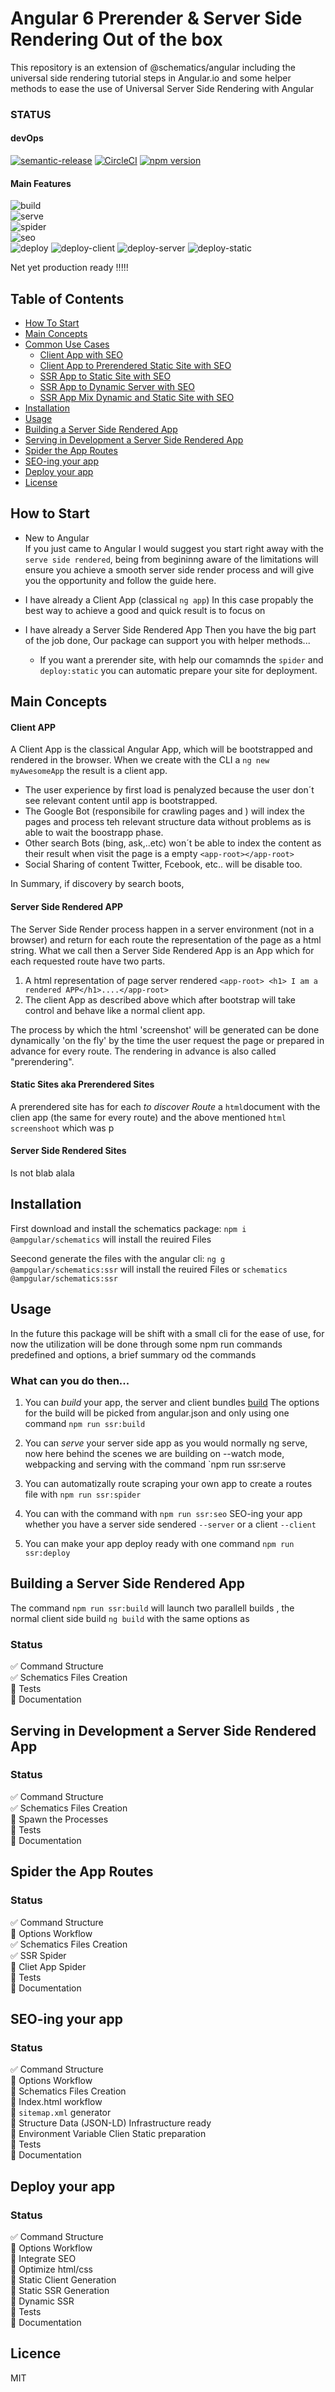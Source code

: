 # Angular 6 Prerender & Server Side Rendering Out of the box

This repository is an extension of @schematics/angular including the universal side rendering tutorial steps in Angular.io and some helper methods to ease the use of Universal Server Side Rendering with Angular

### STATUS

#### devOps
[![semantic-release](https://img.shields.io/badge/%20%20%F0%9F%93%A6%F0%9F%9A%80-semantic--release-e10079.svg)](https://github.com/semantic-release/semantic-release)
[![CircleCI](https://circleci.com/gh/ampgular/schematics/tree/master.svg?style=svg)](https://circleci.com/gh/ampgular/schematics/tree/master)
[![npm version](https://badge.fury.io/js/%40ampgular%2Fschematics.svg)](https://badge.fury.io/js/%40ampgular%2Fschematics)

#### Main Features
![build](https://img.shields.io/badge/build-%201%2F1%20-brightgreen.svg)  
![serve](https://img.shields.io/badge/serve-%200%2F1%20-red.svg)   
![spider](https://img.shields.io/badge/spider-%203%2F6%20-yellowgreen.svg)  
![seo](https://img.shields.io/badge/seo-%201%2F8%20-red.svg)  
![deploy](https://img.shields.io/badge/deploy-%201%2F4%20-orange.svg)
![deploy-client](https://img.shields.io/badge/deployclient-%200%2F1%20-red.svg)
![deploy-server](https://img.shields.io/badge/deployserver-%200%2F1%20-red.svg)
![deploy-static](https://img.shields.io/badge/deploystatic-%200%2F1%20-red.svg)


Net yet production ready !!!!!

## Table of Contents

* [How To Start](#how-to-start)
* [Main Concepts](#main-concepts)
* [Common Use Cases](#comon-use-cases)
    * [Client App with SEO](*client-app-with-seo)
    * [Client App to Prerendered Static Site with SEO ](*client-app-to-prerendered-static-site-with-seo)
    * [SSR App to Static Site with SEO ](*ssr-app-to-static-site-with-seo)
    * [SSR App to Dynamic Server with SEO ](*ssr-app-to-dynamic-server-with-seo)
    * [SSR App Mix Dynamic and Static Site with SEO ](*ssr-app-mix-dynamic-and-static-site-with-seo)
* [Installation](#installation)
* [Usage](#usage)
* [Building a Server Side Rendered App](#building-a-server-side-rendered-app)
* [Serving in Development a Server Side Rendered App](#serving-in-development-a-server-side-rendered-app)
* [Spider the App Routes](#spider-the-app-routes)
* [SEO-ing your app](#seo-ing-your-app)
* [Deploy your app](#deploy-ing-your-app)
* [License](#license)


## How to Start

* New to Angular  
 If you just came to Angular I would suggest you start right away with the `serve side rendered`, being from begininng aware of the limitations will ensure you achieve a smooth server side render process and will give you the opportunity and follow the guide here.

* I have already a Client App (classical `ng app`)
 In this case propably the best way to achieve a good and quick result is to focus on 

* I have already a Server Side Rendered App 
 Then you have the big part of the job done, Our package can support you with helper methods...
    - If you want a prerender site, with help our comamnds the `spider` and `deploy:static` you can automatic prepare your site for deployment. 



## Main Concepts

#### Client APP

A Client App is the classical Angular App, which will be bootstrapped and rendered in the browser. When we create with the CLI a `ng new myAwesomeApp` the result is a client app. 
* The user experience by first load is penalyzed because the user don´t see relevant content until app is bootstrapped.
* The Google Bot (responsibile for crawling pages and ) will index the pages and process teh relevant structure data without problems as is able to wait the boostrapp phase. 
* Other search Bots (bing, ask,..etc) won´t be able to index the content as their result when visit the page is a empty `<app-root></app-root>` 
* Social Sharing of content Twitter, Fcebook, etc.. will be disable too.

In Summary, if discovery by search boots, 

#### Server Side Rendered APP

The Server Side Render process happen  in a server environment (not in a browser) and return for each route the representation of the page as a html string. What we call then a Server Side Rendered App is an App which for each requested route have two parts.
1.  A html representation of page server rendered `<app-root> <h1> I am a rendered APP</h1>....</app-root>` 
2.  The client App as described above which after bootstrap will take control and behave like a normal client app.

The process by which the html 'screenshot' will be generated can be done dynamically 'on the fly' by the time the user request the page or prepared in advance for every route. The rendering in advance is also called "prerendering".


#### Static Sites aka Prerendered Sites

A prerendered site has for each _to discover Route_ a `html`document with the clien app (the same for every route) and the above mentioned `html screenshoot` which was p 

#### Server Side Rendered Sites

Is not blab alala


## Installation

First download and install the schematics package:
`npm i @ampgular/schematics` will install the reuired Files

Seecond generate the files with the angular cli: 
`ng g  @ampgular/schematics:ssr` will install the reuired Files
or 
`schematics @ampgular/schematics:ssr`


## Usage

In the future this package will be shift with a small cli for the ease of use, for now the utilization will be done through some npm run commands predefined and options, a brief summary od the commands

### What can you do then...

1.  You can *build* your app, the server and client bundles [build](#build)
       The options for the build will be picked from angular.json
       and only using one command
       `npm run ssr:build`

2.  You can *serve* your server side app as you would normally ng serve, now here behind the scenes
       we are building on --watch mode, webpacking and serving with the command    `npm run ssr:serve

3.  You can automatizally route scraping your own app to create a routes file with `npm run ssr:spider`

4.  You can with the command  with `npm run ssr:seo` SEO-ing your app whether you have a server side sendered `--server` or a client `--client`

5.  You can make your app deploy ready with one command `npm run ssr:deploy` 

## Building a Server Side Rendered App

The command  `npm run ssr:build` will launch two parallell builds , the normal client side build `ng build` with the same options as 

### Status
✅ Command Structure  
✅ Schematics Files Creation  
🔴 Tests  
🔴 Documentation  

## Serving in Development a Server Side Rendered App

### Status
✅ Command Structure  
✅ Schematics Files Creation  
🔴 Spawn the Processes  
🔴 Tests  
🔴 Documentation  

## Spider the App Routes

### Status
✅ Command Structure  
🔴 Options Workflow  
✅ Schematics Files Creation  
✅ SSR Spider  
🔴 Cliet App Spider  
🔴 Tests  
🔴 Documentation  


## SEO-ing your app

### Status
✅ Command Structure  
🔴 Options Workflow  
🔴 Schematics Files Creation  
🔴 Index.html workflow  
🔴 `sitemap.xml` generator  
🔴 Structure Data (JSON-LD) Infrastructure ready  
🔴 Environment Variable Clien Static preparation  
🔴 Tests  
🔴 Documentation  

## Deploy your app

### Status
✅ Command Structure  
🔴 Options Workflow  
🔴 Integrate SEO  
🔴 Optimize html/css  
🔴 Static Client Generation  
🔴 Static SSR Generation  
🔴 Dynamic SSR  
🔴 Tests  
🔴 Documentation  


## Licence
MIT




